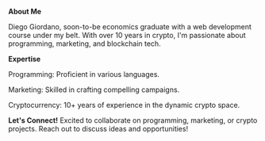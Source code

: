 **About Me**

Diego Giordano, soon-to-be economics graduate with a web development course under my belt. 
With over 10 years in crypto, I'm passionate about programming, marketing, and blockchain tech.

**Expertise**

Programming: Proficient in various languages.

Marketing: Skilled in crafting compelling campaigns.

Cryptocurrency: 10+ years of experience in the dynamic crypto space.

**Let's Connect!**
Excited to collaborate on programming, marketing, or crypto projects. Reach out to discuss ideas and opportunities!
